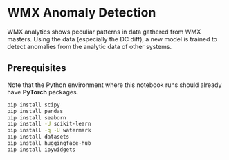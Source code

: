 # WMX Anomaly Detection

WMX analytics shows peculiar patterns in data gathered from WMX masters.
Using the data (especially the DC diff), a new model is trained to detect anomalies from the analytic data of other systems.

## Prerequisites
Note that the Python environment where this notebook runs should already have **PyTorch** packages.

```sh
pip install scipy
pip install pandas
pip install seaborn
pip install -U scikit-learn
pip install -q -U watermark
pip install datasets
pip install huggingface-hub
pip install ipywidgets
```